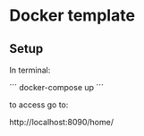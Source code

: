 # Docker template

## Setup

In terminal:

´´´
docker-compose up
´´´

to access go to:

http://localhost:8090/home/
